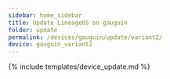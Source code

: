 ```yaml
---
sidebar: home_sidebar
title: Update LineageOS on gauguin
folder: update
permalink: /devices/gauguin/update/variant2/
device: gauguin_variant2
---
```

{% include templates/device_update.md %}
